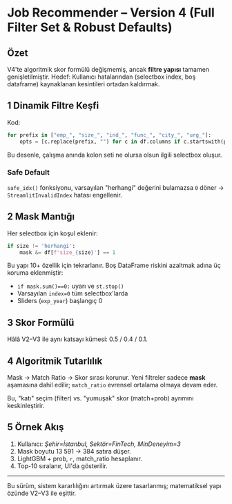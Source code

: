 # Job Recommender – Version 4 (Full Filter Set & Robust Defaults)

## Özet
V4'te algoritmik skor formülü değişmemiş, ancak **filtre yapısı** tamamen genişletilmiştir. Hedef: Kullanıcı hatalarından (selectbox index, boş dataframe) kaynaklanan kesintileri ortadan kaldırmak.

## 1 Dinamik Filtre Keşfi

Kod:
```python
for prefix in ["emp_", "size_", "ind_", "func_", "city_", "urg_"]:
    opts = [c.replace(prefix, "") for c in df.columns if c.startswith(prefix)]
```
Bu desenle, çalışma anında kolon seti ne olursa olsun ilgili selectbox oluşur.

### Safe Default
`safe_idx()` fonksiyonu, varsayılan "herhangi" değerini bulamazsa `0` döner → `StreamlitInvalidIndex` hatası engellenir.

## 2 Mask Mantığı

Her selectbox için koşul eklenir:
```python
if size != 'herhangi':
    mask &= df[f'size_{size}'] == 1
```
Bu yapı 10+ özellik için tekrarlanır.  Boş DataFrame riskini azaltmak adına üç koruma eklenmiştir:
* `if mask.sum()==0:` uyarı ve `st.stop()`
* Varsayılan `index=0` tüm selectbox'larda
* Sliders (`exp_year`) başlangıç 0

## 3 Skor Formülü

Hâlâ V2–V3 ile aynı katsayı kümesi: 0.5 / 0.4 / 0.1.

## 4 Algoritmik Tutarlılık

Mask → Match Ratio → Skor sırası korunur. Yeni filtreler sadece **mask** aşamasına dahil edilir; `match_ratio` evrensel ortalama olmaya devam eder.

Bu, "katı" seçim (filter) vs. "yumuşak" skor (match+prob) ayrımını keskinleştirir.

## 5 Örnek Akış

1. Kullanıcı: *Şehir=İstanbul, Sektör=FinTech, MinDeneyim=3*
2. Mask boyutu 13 591 → 384 satıra düşer.
3. LightGBM + prob, `r`, match_ratio hesaplanır.
4. Top-10 sıralanır, UI'da gösterilir.

---
Bu sürüm, sistem kararlılığını artırmak üzere tasarlanmış; matematiksel yapı özünde V2–V3 ile eşittir. 